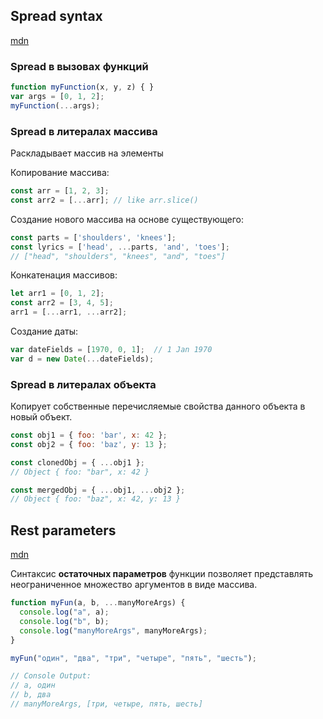 ## Spread syntax

[mdn](https://developer.mozilla.org/ru/docs/Web/JavaScript/Reference/Operators/Spread_syntax)

### Spread в вызовах функций

```javascript
function myFunction(x, y, z) { }
var args = [0, 1, 2];
myFunction(...args);
```



### Spread в литералах массива

Раскладывает массив на элементы

Копирование массива:

```javascript
const arr = [1, 2, 3];
const arr2 = [...arr]; // like arr.slice()
```

Создание нового массива на основе существующего:

```javascript
const parts = ['shoulders', 'knees'];
const lyrics = ['head', ...parts, 'and', 'toes'];
// ["head", "shoulders", "knees", "and", "toes"]
```

Конкатенация массивов:

```javascript
let arr1 = [0, 1, 2];
const arr2 = [3, 4, 5];
arr1 = [...arr1, ...arr2];
```

Создание даты:

```javascript
var dateFields = [1970, 0, 1];  // 1 Jan 1970
var d = new Date(...dateFields);
```



### Spread в литералах объекта

Копирует собственные перечисляемые свойства данного объекта в новый объект.

```javascript
const obj1 = { foo: 'bar', x: 42 };
const obj2 = { foo: 'baz', y: 13 };

const clonedObj = { ...obj1 };
// Object { foo: "bar", x: 42 }

const mergedObj = { ...obj1, ...obj2 };
// Object { foo: "baz", x: 42, y: 13 }
```



## Rest parameters

[mdn](https://developer.mozilla.org/ru/docs/Web/JavaScript/Reference/Functions/rest_parameters)

Синтаксис **остаточных параметров** функции позволяет представлять неограниченное множество аргументов в виде массива.

```javascript
function myFun(a, b, ...manyMoreArgs) {
  console.log("a", a);
  console.log("b", b);
  console.log("manyMoreArgs", manyMoreArgs);
}

myFun("один", "два", "три", "четыре", "пять", "шесть");

// Console Output:
// a, один
// b, два
// manyMoreArgs, [три, четыре, пять, шесть]
```

